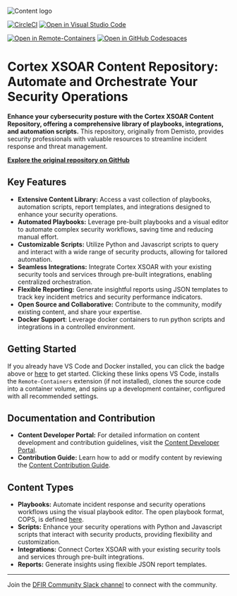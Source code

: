 ![Content logo](xsoar_content_logo.png)

[![CircleCI](https://circleci.com/gh/demisto/content.svg?style=svg)](https://circleci.com/gh/demisto/content)
[![Open in Visual Studio Code](https://img.shields.io/badge/Open%20in%20Visual%20Studio%20Code-0078d7.svg?&logo=visual-studio-code)](https://open.vscode.dev/demisto/content)

[![Open in Remote-Containers](https://img.shields.io/static/v1?label=Remote%20-%20Containers&message=Open&color=blue&logo=visualstudiocode)](https://vscode.dev/redirect?url=vscode://ms-vscode-remote.remote-containers/cloneInVolume?url=git@github.com:demisto/content.git)
[![Open in GitHub Codespaces](https://github.com/codespaces/badge.svg)](https://github.com/codespaces/new?hide_repo_select=true&ref=master&repo=60525392&machine=standardLinux32gb&devcontainer_path=.devcontainer%2Fdevcontainer.json&location=WestEurope)

# Cortex XSOAR Content Repository: Automate and Orchestrate Your Security Operations

**Enhance your cybersecurity posture with the Cortex XSOAR Content Repository, offering a comprehensive library of playbooks, integrations, and automation scripts.** This repository, originally from Demisto, provides security professionals with valuable resources to streamline incident response and threat management. 

[**Explore the original repository on GitHub**](https://github.com/demisto/content)

## Key Features

*   **Extensive Content Library:** Access a vast collection of playbooks, automation scripts, report templates, and integrations designed to enhance your security operations.
*   **Automated Playbooks:** Leverage pre-built playbooks and a visual editor to automate complex security workflows, saving time and reducing manual effort.
*   **Customizable Scripts:** Utilize Python and Javascript scripts to query and interact with a wide range of security products, allowing for tailored automation.
*   **Seamless Integrations:** Integrate Cortex XSOAR with your existing security tools and services through pre-built integrations, enabling centralized orchestration.
*   **Flexible Reporting:** Generate insightful reports using JSON templates to track key incident metrics and security performance indicators.
*   **Open Source and Collaborative:** Contribute to the community, modify existing content, and share your expertise.
*   **Docker Support**: Leverage docker containers to run python scripts and integrations in a controlled environment.

## Getting Started

If you already have VS Code and Docker installed, you can click the badge above or [here](https://vscode.dev/redirect?url=vscode://ms-vscode-remote.remote-containers/cloneInVolume?url=git@github.com:demisto/content.git) to get started. Clicking these links opens VS Code, installs the `Remote-Containers` extension (if not installed), clones the source code into a container volume, and spins up a development container, configured with all recommended settings.

## Documentation and Contribution

*   **Content Developer Portal:**  For detailed information on content development and contribution guidelines, visit the [Content Developer Portal](https://xsoar.pan.dev/).
*   **Contribution Guide:** Learn how to add or modify content by reviewing the [Content Contribution Guide](https://xsoar.pan.dev/docs/contributing/contributing).

## Content Types

*   **Playbooks:** Automate incident response and security operations workflows using the visual playbook editor. The open playbook format, COPS, is defined [here](https://github.com/demisto/COPS).
*   **Scripts:** Enhance your security operations with Python and Javascript scripts that interact with security products, providing flexibility and customization.
*   **Integrations:** Connect Cortex XSOAR with your existing security tools and services through pre-built integrations.
*   **Reports:** Generate insights using flexible JSON report templates.

---

Join the [DFIR Community Slack channel](https://www.demisto.com/community/) to connect with the community.